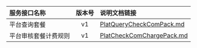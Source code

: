   
| 服务接口名称 | 版本号 | 说明文档链接 |  
| :----------------- | :-----: | :---------------- |  
| 平台查询套餐 | v1 | [PlatQueryCheckComPack.md](https://github.com/Zhang-Monica/gitMd/blob/master/EpeisPlat/PlatComPackCheckServer/PlatQueryCheckComPack.md) |  
| 平台审核套餐计费规则 | v1 | [PlatCheckComChargePack.md](https://github.com/Zhang-Monica/gitMd/blob/master/EpeisPlat/PlatComPackCheckServer/PlatCheckComChargePack.md) |  
  
